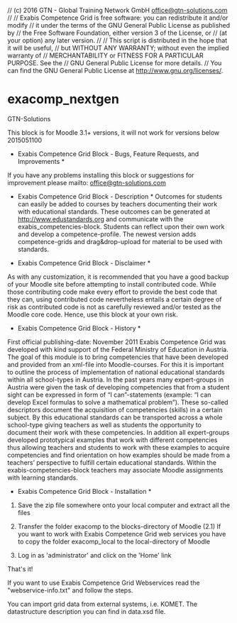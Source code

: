 // (c) 2016 GTN - Global Training Network GmbH <office@gtn-solutions.com>
//
// Exabis Competence Grid is free software: you can redistribute it and/or modify
// it under the terms of the GNU General Public License as published by
// the Free Software Foundation, either version 3 of the License, or
// (at your option) any later version.
//
// This script is distributed in the hope that it will be useful,
// but WITHOUT ANY WARRANTY; without even the implied warranty of
// MERCHANTABILITY or FITNESS FOR A PARTICULAR PURPOSE.  See the
// GNU General Public License for more details.
// You can find the GNU General Public License at <http://www.gnu.org/licenses/>.

exacomp_nextgen
===============
GTN-Solutions

This block is for Moodle 3.1+ versions, it will not work for versions below 2015051100

* Exabis Competence Grid Block - Bugs, Feature Requests, and Improvements *

If you have any problems installing this block or suggestions for improvement please mailto: office@gtn-solutions.com

* Exabis Competence Grid Block - Description *
Outcomes for students can easily be added to courses by teachers documenting their work with educational standards. These outcomes can be generated at http://www.edustandards.org and communicate with the exabis_competencies-block.
Students can reflect upon their own work and develop a competence-profile. The newest version adds competence-grids and drag&drop-upload for material to be used with standards.


* Exabis Competence Grid Block - Disclaimer *

As with any customization, it is recommended that you have a good backup of your Moodle site before attempting to install contributed code.
While those contributing code make every effort to provide the best code that they can, using contributed code nevertheless entails a certain degree of risk as contributed code is not as carefully reviewed and/or tested as the Moodle core code.
Hence, use this block at your own risk.

* Exabis Competence Grid Block - History *

First official publishing-date: November 2011
Exabis Competence Grid was developed with kind support of the Federal Ministry of Education in Austria.
The goal of this module is to bring competencies that have been developed and provided from an xml-file into Moodle-courses. For this it is important to outline the process of implementation of national educational standards within all school-types in Austria.
In the past years many expert-groups in Austria were given the task of developing competencies that from a student sight can be expressed in form of “I can”-statements (example: “I can develop Excel formulas to solve a mathematical problem”).
These so-called descriptors document the acquisition of competencies (skills) in a certain subject. By this educational standards can be transported across a whole school-type giving teachers as well as students the opportunity to document their work with these competencies.
In addition all expert-groups developed prototypical examples that work with different competencies thus allowing teachers and students to work with these examples to acquire competencies and find orientation on how examples should be made from a teachers’ perspective to fulfill certain educational standards. 
Within the exabis-competencies-block  teachers may associate Moodle assignments with learning standards. 

* Exabis Competence Grid Block - Installation *

1) Save the zip file somewhere onto your local computer and extract all the files

2) Transfer the folder exacomp to the blocks-directory of Moodle
(2.1) If you want to work with Exabis Competence Grid web services you have to copy the folder exacomp_local to the local-directory of Moodle

3) Log in as 'administrator' and click on the 'Home' link

That's it!

If you want to use Exabis Competence Grid Webservices read the "webservice-info.txt" and follow the steps.

You can import grid data from external systems, i.e. KOMET. The datastructure description you can find in data.xsd file.

